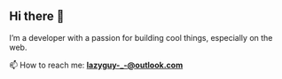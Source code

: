## Hi there 👋

I’m a developer with a passion for building cool things, especially on the web.

📫 How to reach me: **lazyguy-_-@outlook.com**
